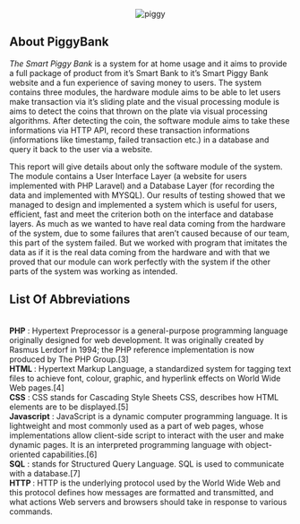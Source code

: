 <p align="center"><img src="https://i.ibb.co/vDG29ZR/piggy.jpg" alt="piggy" border="0" /></p>

<p align="center">

</p>

## About PiggyBank

<i>The Smart Piggy Bank</i> is a system for at home usage and it aims to provide a full package of product from it’s Smart Bank to it’s Smart Piggy Bank website and a fun experience of saving money to users. The system contains three modules, the hardware module aims to be able to let users make transaction via it’s sliding plate and the visual processing module is aims to detect the coins that thrown on the plate via visual processing algorithms. After detecting the coin, the software module aims to take these informations via HTTP API, record these transaction informations (informations like timestamp, failed transaction etc.)  in a database and query it back to the user via a website. 

This report will give details about only the software module of the system. The module contains a User Interface Layer (a website for users implemented with PHP Laravel) and a Database Layer (for recording the data and implemented with MYSQL).
Our results of testing showed that we managed to design and implemented a system which is useful for users, efficient, fast and meet the criterion both on the interface and database layers. As much as we wanted to have real data coming from the hardware of the system, due to some failures that aren’t caused because of our team, this part of the system failed. But we worked with program that imitates the data as if it is the real data coming from the hardware and with that we proved that our module can work perfectly with the system if the other parts of the system was working as intended.   


## List Of Abbreviations

<br><b>PHP</b>         : Hypertext Preprocessor is a general-purpose programming language originally designed for web development. It was originally created by Rasmus Lerdorf in 1994; the PHP reference implementation is now produced by The PHP Group.[3]
<br><b> HTML  </b>      : Hypertext Markup Language, a standardized system for tagging text files to achieve font, colour, graphic, and hyperlink effects on World Wide Web pages.[4]
<br><b> CSS</b>	        : CSS stands for Cascading Style Sheets CSS, describes how HTML elements are to be displayed.[5]
<br><b>Javascript</b>  : JavaScript is a dynamic computer programming language. It is lightweight and most commonly used as a part of web pages, whose implementations allow client-side script to interact with the user and make dynamic pages. It is an interpreted programming language with object-oriented capabilities.[6]
<br> <b>SQL</b>	        : stands for Structured Query Language. SQL is used to communicate with a database.[7]
<br> <b>HTTP </b>       : HTTP is the underlying protocol used by the World Wide Web and this 	protocol defines how messages are formatted and transmitted, and what 	actions Web servers and browsers should take in response to various 	commands.



